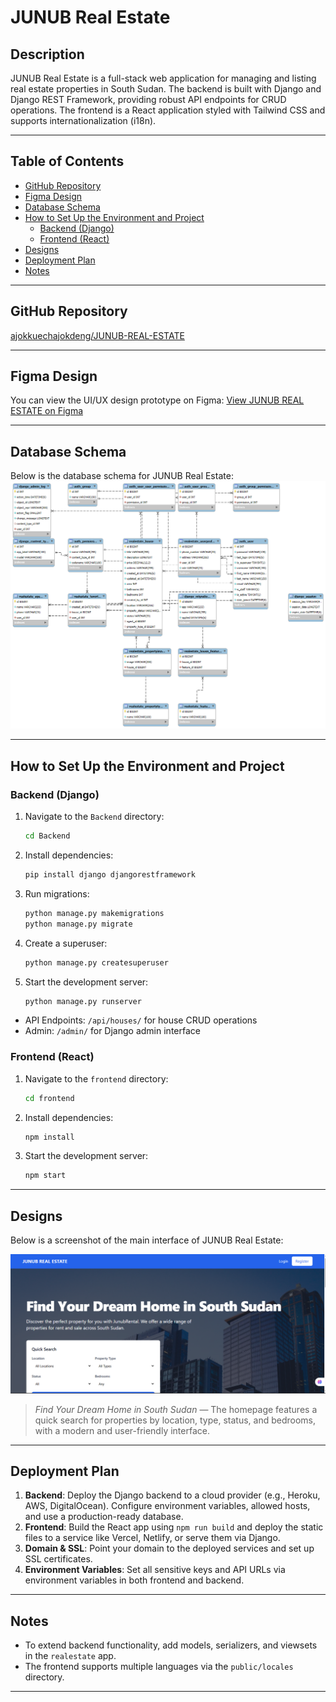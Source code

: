 # JUNUB Real Estate

## Description
JUNUB Real Estate is a full-stack web application for managing and listing real estate properties in South Sudan. The backend is built with Django and Django REST Framework, providing robust API endpoints for CRUD operations. The frontend is a React application styled with Tailwind CSS and supports internationalization (i18n).

---

## Table of Contents
- [GitHub Repository](#github-repository)
- [Figma Design](#figma-design)
- [Database Schema](#database-schema)
- [How to Set Up the Environment and Project](#how-to-set-up-the-environment-and-project)
  - [Backend (Django)](#backend-django)
  - [Frontend (React)](#frontend-react)
- [Designs](#designs)
- [Deployment Plan](#deployment-plan)
- [Notes](#notes)

---

## GitHub Repository
[ajokkuechajokdeng/JUNUB-REAL-ESTATE](https://github.com/ajokkuechajokdeng/JUNUB-REAL-ESTATE.git)

---

## Figma Design
You can view the UI/UX design prototype on Figma:
[View JUNUB REAL ESTATE on Figma](https://www.figma.com/design/Vx4Vy7ZaK3JQ63eSZtiaFt/JUNUB-REAL-ESTATE..?node-id=0-1&t=xZecZrEgNEpufP3B-1)

---

## Database Schema
Below is the database schema for JUNUB Real Estate:
![Database Schema](./frontend/public/Images/Databases%20Schema.png)

---

## How to Set Up the Environment and Project

### Backend (Django)
1. Navigate to the `Backend` directory:
   ```bash
   cd Backend
   ```
2. Install dependencies:
   ```bash
   pip install django djangorestframework
   ```
3. Run migrations:
   ```bash
   python manage.py makemigrations
   python manage.py migrate
   ```
4. Create a superuser:
   ```bash
   python manage.py createsuperuser
   ```
5. Start the development server:
   ```bash
   python manage.py runserver
   ```
- API Endpoints: `/api/houses/` for house CRUD operations
- Admin: `/admin/` for Django admin interface

### Frontend (React)
1. Navigate to the `frontend` directory:
   ```bash
   cd frontend
   ```
2. Install dependencies:
   ```bash
   npm install
   ```
3. Start the development server:
   ```bash
   npm start
   ```

---

## Designs
Below is a screenshot of the main interface of JUNUB Real Estate:

![JUNUB Real Estate Home](./frontend/public/Images/Screenshot%202025-06-09%20164400.png)

> _Find Your Dream Home in South Sudan_ — The homepage features a quick search for properties by location, type, status, and bedrooms, with a modern and user-friendly interface.

---

## Deployment Plan
1. **Backend**: Deploy the Django backend to a cloud provider (e.g., Heroku, AWS, DigitalOcean). Configure environment variables, allowed hosts, and use a production-ready database.
2. **Frontend**: Build the React app using `npm run build` and deploy the static files to a service like Vercel, Netlify, or serve them via Django.
3. **Domain & SSL**: Point your domain to the deployed services and set up SSL certificates.
4. **Environment Variables**: Set all sensitive keys and API URLs via environment variables in both frontend and backend.

---

## Notes
- To extend backend functionality, add models, serializers, and viewsets in the `realestate` app.
- The frontend supports multiple languages via the `public/locales` directory.

---
